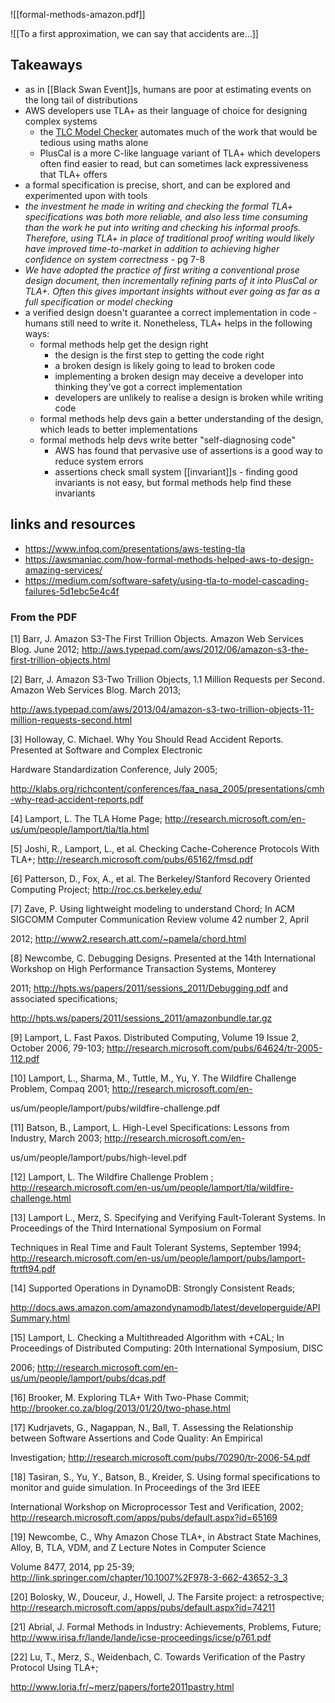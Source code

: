 ![[formal-methods-amazon.pdf]]

![[To a first approximation, we can say that accidents are...]]

## Takeaways

- as in [[Black Swan Event]]s, humans are poor at estimating events on the long tail of distributions
- AWS developers use TLA+ as their language of choice for designing complex systems
	- the [TLC Model Checker](https://lamport.azurewebsites.net/tla/toolbox.html) automates much of the work that would be tedious using maths alone
	- PlusCal is a more C-like language variant of TLA+ which developers often find easier to read, but can sometimes lack expressiveness that TLA+ offers
-  a formal specification is precise, short, and can be explored and experimented upon with tools
- *the investment he made in writing and checking the formal TLA+ specifications was both more reliable, and also less time consuming than the work he put into writing and checking his informal proofs. Therefore, using TLA+ in place of traditional proof writing would likely have improved time-to-market in addition to achieving higher confidence on system correctness* - pg 7-8
- *We have adopted the practice of first writing a conventional prose design document, then incrementally refining parts of it into PlusCal or TLA+. Often this gives important insights without ever going as far as a full specification or model checking*
- a verified design doesn't guarantee a correct implementation in code - humans still need to write it. Nonetheless, TLA+ helps in the following ways:
	- formal methods help get the design right
		- the design is the first step to getting the code right
		- a broken design is likely going to lead to broken code 
		- implementing a broken design may deceive a developer into thinking they've got a correct implementation
		- developers are unlikely to realise a design is broken while writing code
	- formal methods help devs gain a better understanding of the design, which leads to better implementations 
	- formal methods help devs write better "self-diagnosing code"
		- AWS has found that pervasive use of assertions is a good way to reduce system errors 
		- assertions check small system [[invariant]]s - finding good invariants is not easy, but formal methods help find these invariants

## links and resources

- https://www.infoq.com/presentations/aws-testing-tla
- https://awsmaniac.com/how-formal-methods-helped-aws-to-design-amazing-services/
- https://medium.com/software-safety/using-tla-to-model-cascading-failures-5d1ebc5e4c4f

### From the PDF

[1] Barr, J. Amazon S3-The First Trillion Objects. Amazon Web Services Blog. June 2012; http://aws.typepad.com/aws/2012/06/amazon-s3-the-first-trillion-objects.html

[2] Barr, J. Amazon S3-Two Trillion Objects, 1.1 Million Requests per Second. Amazon Web Services Blog. March 2013; 

http://aws.typepad.com/aws/2013/04/amazon-s3-two-trillion-objects-11-million-requests-second.html

[3] Holloway, C. Michael. Why You Should Read Accident Reports. Presented at Software and Complex Electronic 

Hardware Standardization Conference, July 2005; 

http://klabs.org/richcontent/conferences/faa_nasa_2005/presentations/cmh-why-read-accident-reports.pdf

[4] Lamport, L. The TLA Home Page; http://research.microsoft.com/en-us/um/people/lamport/tla/tla.html

[5] Joshi, R., Lamport, L., et al. Checking Cache-Coherence Protocols With TLA+; http://research.microsoft.com/pubs/65162/fmsd.pdf

[6] Patterson, D., Fox, A., et al. The Berkeley/Stanford Recovery Oriented Computing Project; http://roc.cs.berkeley.edu/

[7] Zave, P. Using lightweight modeling to understand Chord; In ACM SIGCOMM Computer Communication Review volume 42 number 2, April 

2012; http://www2.research.att.com/~pamela/chord.html

[8] Newcombe, C. Debugging Designs. Presented at the 14th International Workshop on High Performance Transaction Systems, Monterey 

2011; http://hpts.ws/papers/2011/sessions_2011/Debugging.pdf and associated specifications; 

http://hpts.ws/papers/2011/sessions_2011/amazonbundle.tar.gz

[9] Lamport, L. Fast Paxos. Distributed Computing, Volume 19 Issue 2, October 2006, 79-103; http://research.microsoft.com/pubs/64624/tr-2005-112.pdf

[10] Lamport, L., Sharma, M., Tuttle, M., Yu, Y. The Wildfire Challenge Problem, Compaq 2001; http://research.microsoft.com/en-

us/um/people/lamport/pubs/wildfire-challenge.pdf

[11] Batson, B., Lamport, L. High-Level Specifications: Lessons from Industry, March 2003; http://research.microsoft.com/en-

us/um/people/lamport/pubs/high-level.pdf

[12] Lamport, L. The Wildfire Challenge Problem ; http://research.microsoft.com/en-us/um/people/lamport/tla/wildfire-challenge.html

[13] Lamport L., Merz, S. Specifying and Verifying Fault-Tolerant Systems. In Proceedings of the Third International Symposium on Formal 

Techniques in Real Time and Fault Tolerant Systems, September 1994; http://research.microsoft.com/en-us/um/people/lamport/pubs/lamport-ftrtft94.pdf

[14] Supported Operations in DynamoDB: Strongly Consistent Reads; 

http://docs.aws.amazon.com/amazondynamodb/latest/developerguide/APISummary.html

[15] Lamport, L. Checking a Multithreaded Algorithm with +CAL; In Proceedings of Distributed Computing: 20th International Symposium, DISC 

2006; http://research.microsoft.com/en-us/um/people/lamport/pubs/dcas.pdf

[16] Brooker, M. Exploring TLA+ With Two-Phase Commit; http://brooker.co.za/blog/2013/01/20/two-phase.html

[17] Kudrjavets, G., Nagappan, N., Ball, T. Assessing the Relationship between Software Assertions and Code Quality: An Empirical 

Investigation; http://research.microsoft.com/pubs/70290/tr-2006-54.pdf

[18] Tasiran, S., Yu, Y., Batson, B., Kreider, S. Using formal specifications to monitor and guide simulation. In Proceedings of the 3rd IEEE 

International Workshop on Microprocessor Test and Verification, 2002; http://research.microsoft.com/apps/pubs/default.aspx?id=65169

[19] Newcombe, C., Why Amazon Chose TLA+, in Abstract State Machines, Alloy, B, TLA, VDM, and Z Lecture Notes in Computer Science 

Volume 8477, 2014, pp 25-39; http://link.springer.com/chapter/10.1007%2F978-3-662-43652-3_3

[20] Bolosky, W., Douceur, J., Howell, J. The Farsite project: a retrospective; http://research.microsoft.com/apps/pubs/default.aspx?id=74211

[21] Abrial, J. Formal Methods in Industry: Achievements, Problems, Future; http://www.irisa.fr/lande/lande/icse-proceedings/icse/p761.pdf

[22] Lu, T., Merz, S., Weidenbach, C. Towards Verification of the Pastry Protocol Using TLA+; 

http://www.loria.fr/~merz/papers/forte2011pastry.html
